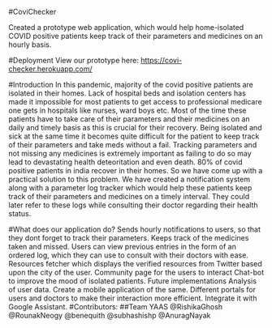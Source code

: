 #CoviChecker

Created a prototype web application, which would help home-isolated COVID positive patients keep track of their parameters and medicines on an hourly basis.

#Deployment
View our prototype here: https://covi-checker.herokuapp.com/

#Introduction
In this pandemic, majority of the covid positive patients are isolated in their homes. Lack of hospital beds and isolation centers has made it impossible for most patients to get access to professional medicare one gets in hospitals like nurses, ward boys etc. Most of the time these patients have to take care of their parameters and their medicines on an daily and timely basis as this is crucial for their recovery. Being isolated and sick at the same time it becomes quite difficult for the patient to keep track of their parameters and take meds without a fail. Tracking parameters and not missing any medicines is extremely important as failing to do so may lead to devastating health deteoritation and even death. 80% of covid positive patients in india recover in their homes. So we have come up with a practical solution to this problem. We have created a notification system along with a parameter log tracker which would help these patients keep track of their parameters and medicines on a timely interval. They could later refer to these logs while consulting their doctor regarding their health status.

#What does our application do?
Sends hourly notifications to users, so that they dont forget to track their parameters.
Keeps track of the medicines taken and missed.
Users can view previous entries in the form of an ordered log, which they can use to consult with their doctors with ease.
Resources fetcher which displays the verified resources from Twitter based upon the city of the user.
Community page for the users to interact
Chat-bot to improve the mood of isolated patients.
Future implementations
Analysis of user data.
Create a mobile application of the same.
Different portals for users and doctors to make their interaction more efficient.
Integrate it with Google Assistant.
#Contributors:
##Team YAAS
@RishikaGhosh @RounakNeogy @benequith @subhashishp @AnuragNayak
